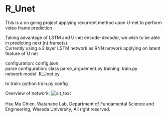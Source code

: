 # R_Unet
This is a on going project applying recurrent method upon U-net to perform video frame prediction </br>

Taking advantage of LSTM and U-net encode-decoder, we wish to be able in predicting next (n) frame(s). </br>
Currently using a 2 layer LSTM network as RNN network applying on latent feature of U net </br>

configuration: config.json </br>
parse configuration: class parse_arguement.py
training: train.py </br>
network model: R_Unet.py </br>

to train: python train.py config </br>

Overview of network:
![alt_text](https://github.com/vagr8/R_Unet/blob/master/runet_v1.jpg)
</br>
</br>
Hsu Mu Chien, Watanabe Lab, Department of Fundamental Science and Engineering, Waseda University, All right reserved.
